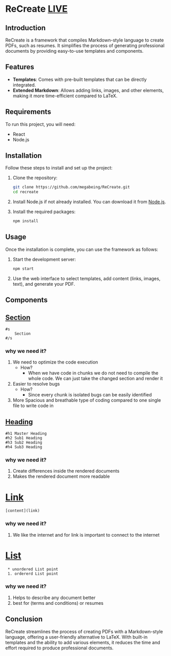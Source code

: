 # ReCreate [LIVE](https://megabeing.github.io/ReCreate)

## Introduction

ReCreate is a framework that compiles Markdown-style language to create PDFs, such as resumes. It simplifies the process of generating professional documents by providing easy-to-use templates and components.

## Features

- **Templates**: Comes with pre-built templates that can be directly integrated.
- **Extended Markdown**: Allows adding links, images, and other elements, making it more time-efficient compared to LaTeX.

## Requirements

To run this project, you will need:

- React
- Node.js

## Installation

Follow these steps to install and set up the project:

1. Clone the repository:
    ```bash
    git clone https://github.com/megabeing/ReCreate.git
    cd recreate
    ```

2. Install Node.js if not already installed. You can download it from [Node.js](https://nodejs.org/).

3. Install the required packages:
    ```bash
    npm install
    ```

## Usage

Once the installation is complete, you can use the framework as follows:

1. Start the development server:
    ```bash
    npm start
    ```

2. Use the web interface to select templates, add content (links, images, text), and generate your PDF.

## Components

## <u>Section</u>

```
#s 
	Section
#/s
```
### why we need it?
1. We need to optimize the code execution
	* How?
		- When we have code in chunks we do not need to compile the whole code. We can just take the changed section and render it 
2. Easier to resolve bugs
	- How? 
		- Since every chunk is isolated bugs can be easily identified
3. More Spacious and breathable type of coding compared to one single file to write code in

## <u>Heading</u>

```
#h1 Master Heading
#h2 Sub1 Heading
#h3 Sub2 Heading
#h4 Sub3 Heading
```
### why we need it?
1. Create differences inside the rendered documents
2. Makes the rendered document more readable
# <u>Link</u>

```
[content](link)
```
### why we need it?
1. We like the internet and for link is important to connect to the internet
# <u>List</u>

```
 * unordered List point
 1. ordererd List point
```
### why we need it?
1. Helps to describe any document better
2. best for (terms and conditions) or resumes

## Conclusion

ReCreate streamlines the process of creating PDFs with a Markdown-style language, offering a user-friendly alternative to LaTeX. With built-in templates and the ability to add various elements, it reduces the time and effort required to produce professional documents.
